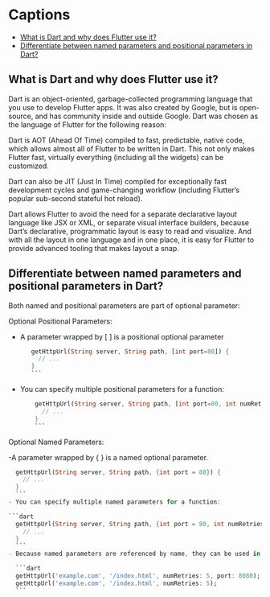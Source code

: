 # Captions
- [What is Dart and why does Flutter use it?](#what-is-dart)
- [Differentiate between named parameters and positional parameters in Dart?](#named-parameters-and-positional-parameters-in-Dart)



## What is Dart and why does Flutter use it?

Dart is an object-oriented, garbage-collected programming language that you use to develop Flutter apps. It was also created by Google, but is open-source, and has community inside and outside Google. Dart was chosen as the language of Flutter for the following reason:

Dart is AOT (Ahead Of Time) compiled to fast, predictable, native code, which allows almost all of Flutter to be written in Dart. This not only makes Flutter fast, virtually everything (including all the widgets) can be customized.

Dart can also be JIT (Just In Time) compiled for exceptionally fast development cycles and game-changing workflow (including Flutter’s popular sub-second stateful hot reload).

Dart allows Flutter to avoid the need for a separate declarative layout language like JSX or XML, or separate visual interface builders, because Dart’s declarative, programmatic layout is easy to read and visualize. And with all the layout in one language and in one place, it is easy for Flutter to provide advanced tooling that makes layout a snap.

## Differentiate between named parameters and positional parameters in Dart?

Both named and positional parameters are part of optional parameter:

Optional Positional Parameters:

- A parameter wrapped by [ ] is a positional optional parameter
    ```dart
	   getHttpUrl(String server, String path, [int port=80]) {
	     // ...
	   }
	   ```
 - You can specify multiple positional parameters for a function:

   ```dart
	   getHttpUrl(String server, String path, [int port=80, int numRetries=3]) {
	     // ...
	   }
	   ```
Optional Named Parameters:

-A parameter wrapped by { } is a named optional parameter.

  ```dart
	getHttpUrl(String server, String path, {int port = 80}) {
	  // ...
	}
	```
- You can specify multiple named parameters for a function:

  ```dart
	getHttpUrl(String server, String path, {int port = 80, int numRetries = 3}) {
	  // ...
	}
	```
 - Because named parameters are referenced by name, they can be used in an order different from their declaration.
 
    ```dart
	getHttpUrl('example.com', '/index.html', numRetries: 5, port: 8080);
	getHttpUrl('example.com', '/index.html', numRetries: 5);
	```


  
